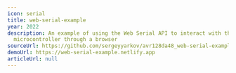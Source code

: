 ```yaml
---
icon: serial
title: web-serial-example
year: 2022
description: An example of using the Web Serial API to interact with the
  microcontroller through a browser
sourceUrl: https://github.com/sergeyyarkov/avr128da48_web-serial-example
demoUrl: https://web-serial-example.netlify.app
articleUrl: null
---
```

